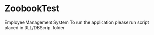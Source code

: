 # ZoobookTest
Employee Management System
 To run the application please run script placed in DLL/DBScript folder
